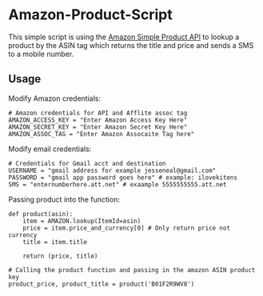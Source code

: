 Amazon-Product-Script
=====================
This simple script is using the [Amazon Simple Product API](https://github.com/yoavaviram/python-amazon-simple-product-api)
to lookup a product by the ASIN tag which returns the title and price and sends a SMS to a mobile number.

Usage
-----
Modify Amazon credentials:
```	 
# Amazon credentials for API and Afflite assoc tag
AMAZON_ACCESS_KEY = "Enter Amazon Access Key Here"
AMAZON_SECRET_KEY = "Enter Amazon Secret Key Here"
AMAZON_ASSOC_TAG = "Enter Amazon Assocaite Tag here"
```
Modify email credentials:
```	 
# Credentials for Gmail acct and destination
USERNAME = "gmail address for example jesseneal@gmail.com"
PASSWORD = "gmail app password goes here" # example: ilovekitens
SMS = "enternumberhere.att.net" # exaample 5555555555.att.net
```

Passing product into the function:
```     
def product(asin):
    item = AMAZON.lookup(ItemId=asin)
    price = item.price_and_currency[0] # Only return price not currency
    title = item.title

    return (price, title)

# Calling the product function and passing in the amazon ASIN product key
product_price, product_title = product('B01F2R9WV8')
```

